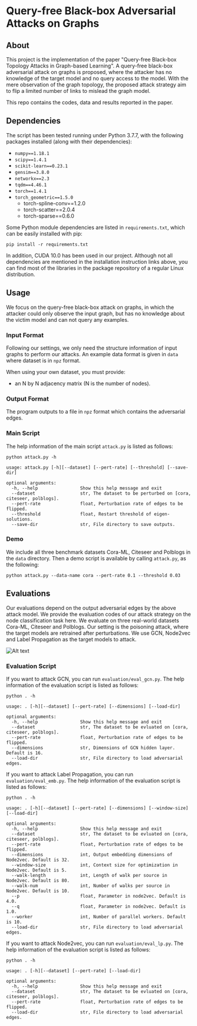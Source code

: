 Query-free Black-box Adversarial Attacks on Graphs
===============================================================================

About
-----

This project is the implementation of the paper "Query-free Black-box Topology Attacks in Graph-based Learning".
A query-free black-box adversarial attack on graphs is proposed, where the attacker has no knowledge of the target model and no query access to the model. With the mere observation of the graph topology, the proposed attack strategy aim to flip a limited number of links to mislead the graph model.

This repo contains the codes, data and results reported in the paper.

Dependencies
-----

The script has been tested running under Python 3.7.7, with the following packages installed (along with their dependencies):

- `numpy==1.18.1`
- `scipy==1.4.1`
- `scikit-learn==0.23.1`
- `gensim==3.8.0`
- `networkx==2.3`
- `tqdm==4.46.1`
- `torch==1.4.1`
- `torch_geometric==1.5.0`
  - torch-spline-conv==1.2.0
  - torch-scatter==2.0.4
  - torch-sparse==0.6.0

Some Python module dependencies are listed in `requirements.txt`, which can be easily installed with pip:

```
pip install -r requirements.txt
```

In addition, CUDA 10.0 has been used in our project. Although not all dependencies are mentioned in the installation instruction links above, you can find most of the libraries in the package repository of a regular Linux distribution.


Usage
-----
We focus on the query-free black-box attack on graphs, in which the attacker could only observe the input graph, but has no knowledge about the victim model and can not query any examples.

### Input Format
Following our settings, we only need the structure information of input graphs to perform our attacks.
An example data format is given in ```data``` where dataset is in ```npz``` format.

When using your own dataset, you must provide:

* an N by N adjacency matrix (N is the number of nodes).

### Output Format
The program outputs to a file in ```npz``` format which contains the adversarial edges.

### Main Script
The help information of the main script ```attack.py``` is listed as follows:

    python attack.py -h
    
    usage: attack.py [-h][--dataset] [--pert-rate] [--threshold] [--save-dir]
    
    optional arguments:
      -h, --help                Show this help message and exit
      --dataset                 str, The dataset to be perturbed on [cora, citeseer, polblogs].
      --pert-rate               float, Perturbation rate of edges to be flipped.
      --threshold               float, Restart threshold of eigen-solutions.
      --save-dir                str, File directory to save outputs.
      
### Demo
We include all three benchmark datasets Cora-ML, Citeseer and Polblogs in the ```data``` directory.
Then a demo script is available by calling ```attack.py```, as the following:

    python attack.py --data-name cora --pert-rate 0.1 --threshold 0.03 
    
    
Evaluations
-----
Our evaluations depend on the output adversarial edges by the above attack model.
We provide the evaluation codes of our attack strategy on the node classification task here. 
We evaluate on three real-world datasets Cora-ML, Citeseer and Polblogs. 
Our setting is the poisoning attack, where the target models are retrained after perturbations.
We use GCN, Node2vec and Label Propagation as the target models to attack.

![Alt text](https://github.com/anonymous-attack/query_free_graph_attack/tree/master/pics/node_level_attack.png)

<!--
We provide the evaluation codes of node-level attack and graph-level attack here. 

### Node-level Attack
For node-level attack, we perform our attack strategy to the node classification task. 
We evaluate on three real-world datasets Cora-ML, Citeseer and Polblogs. 
Our setting is the poisoning attack, where the target models are retrained after perturbations.
We use GCN, Node2vec and Label Propagation as the target models to attack.
If you want to attack GCN, you can run ```evaluation/eval_gcn.py```.
If you want to attack Node2vec, you can run ```evaluation/eval_emb.py```.
If you want to attack Label Propagation, you can run ```evaluation/eval_lp.py```.
     
### Graph-level Attack
For graph-level attack, we perform our attack strategy to the graph classification task. 
We evaluate on two protein datasets: Enzymes and Proteins. 
We use GIN and Diffpool as our target models to attack.
If you want to attack GIN, you can run ```evaluation/eval_gin.py```.
If you want to attack Diffpool, you can run ```evaluation/eval_diffpool.py```.
-->

### Evaluation Script

If you want to attack GCN, you can run ```evaluation/eval_gcn.py```.
The help information of the evaluation script is listed as follows:

    python . -h
    
    usage: . [-h][--dataset] [--pert-rate] [--dimensions] [--load-dir]
    
    optional arguments:
      -h, --help                Show this help message and exit
      --dataset                 str, The dataset to be evluated on [cora, citeseer, polblogs].
      --pert-rate               float, Perturbation rate of edges to be flipped.
      --dimensions              str, Dimensions of GCN hidden layer. Default is 16.
      --load-dir                str, File directory to load adversarial edges.
       
       
If you want to attack Label Propagation, you can run ```evaluation/eval_emb.py```.
The help information of the evaluation script is listed as follows:

    python . -h
    
    usage: . [-h][--dataset] [--pert-rate] [--dimensions] [--window-size] [--load-dir]
    
    optional arguments:
      -h, --help                Show this help message and exit
      --dataset                 str, The dataset to be evluated on [cora, citeseer, polblogs].
      --pert-rate               float, Perturbation rate of edges to be flipped.
      --dimensions              int, Output embedding dimensions of Node2vec. Default is 32.
      --window-size             int, Context size for optimization in Node2vec. Default is 5.
      --walk-length             int, Length of walk per source in Node2vec. Default is 80.
      --walk-num                int, Number of walks per source in Node2vec. Default is 10.
      --p                       float, Parameter in node2vec. Default is 4.0.
      --q                       float, Parameter in node2vec. Default is 1.0.
      --worker                  int, Number of parallel workers. Default is 10.
      --load-dir                str, File directory to load adversarial edges.
      
If you want to attack Node2vec, you can run ```evaluation/eval_lp.py```.
The help information of the evaluation script is listed as follows:

    python . -h
    
    usage: . [-h][--dataset] [--pert-rate] [--load-dir]
    
    optional arguments:
      -h, --help                Show this help message and exit
      --dataset                 str, The dataset to be evluated on [cora, citeseer, polblogs].
      --pert-rate               float, Perturbation rate of edges to be flipped.
      --load-dir                str, File directory to load adversarial edges.

